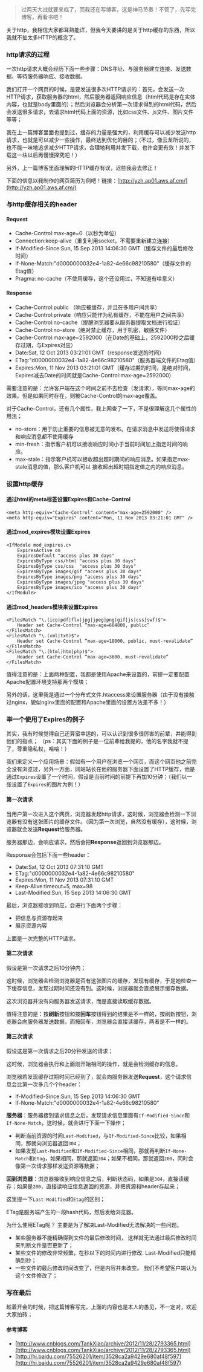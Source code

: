 > 过两天大战就要来临了，而我还在写博客，这是神马节奏！不管了，先写完博客，再看书吧！

关于http，我相信大家都耳熟能详，但我今天要讲的是关于http缓存的东西，所以我就不扯太多HTTP的概念了。

### http请求的过程 ###
一次http请求大概会经历下面一些步骤：DNS寻址、与服务器建立连接、发送数据、等待服务器响应、接收数据。

我们打开一个网页的时候，是要发送很多次HTTP请求的：首先，会发送一次HTTP请求，获取服务器的html，然后服务器返回响应信息（html代码是存在实体内容，也就是body里面的）；然后浏览器会分析第一次请求得到的html代码，然后会发送很多请求，去请求html代码上面的资源，比如css文件、js文件、图片文件等等；

我在上一篇博客里面也提到过，缓存的力量是强大的，利用缓存可以减少发送http请求，也就是可以减少一些操作，最终达到优化的目的；（不过，像云龙所说的，也不能一味地追求减少HTTP请求，合理地利用并发下载，也许会更有效！并发下载这一块以后再慢慢探究吧！）

另外，上一篇博客里面理解的HTTP缓存有误，迟些我会去修正！

下面的信息以我制作的网页简历为例吧！链接：[http://yzh.ap01.aws.af.cm/](http://yzh.ap01.aws.af.cm/)

### 与http缓存相关的header ###

#### Request ####

- Cache-Control:max-age=0（以秒为单位）
- Connection:keep-alive（重复利用socket，不需要重新建立连接）
- If-Modified-Since:Sun, 15 Sep 2013 14:06:30 GMT（缓存文件的最后修改时间）
- If-None-Match:"d0000000032e4-1a82-4e66c98210580"（缓存文件的Etag值）
- Pragma: no-cache（不使用缓存，这个还没用过，不知道有啥意义）

#### Response ####

- Cache-Control:public	（响应被缓存，并且在多用户间共享）
- Cache-Control:private（响应只能作为私有缓存，不能在用户之间共享）
- Cache-Control:no-cache（提醒浏览器要从服务器提取文档进行验证）
- Cache-Control:no-store（绝对禁止缓存，用于机密，敏感文件）
- Cache-Control:max-age=2592000（在Date的基础上，2592000秒之后缓存过期，与Expires对应）
- Date:Sat, 12 Oct 2013 03:21:01 GMT（response发送的时间）
- ETag:"d0000000032e4-1a82-4e66c98210580"（服务器端文件的Etag值）
- Expires:Mon, 11 Nov 2013 03:21:01 GMT（缓存过期的时间，是绝对时间，Expires减去Date的时间就是Cache-Control:max-age=2592000）

需要注意的是：允许客户端在这个时间之前不去检查（发请求），等同max-age的效果。但是如果同时存在，则被Cache-Control的max-age覆盖。

对于Cache-Control，还有几个属性，我上网查了一下，不是很理解这几个属性的用法； 

- no-store：用于防止重要的信息被无意的发布。在请求消息中发送将使得请求和响应消息都不使用缓存
- min-fresh：指示客户机可以接收响应时间小于当前时间加上指定时间的响应。 
- max-stale：指示客户机可以接收超出超时期间的响应消息。如果指定max-stale消息的值，那么客户机可以 接收超出超时期指定值之内的响应消息。


### 设置http缓存 ###
#### 通过html的meta标签设置Expires和Cache-Control ####

	<meta http-equiv="Cache-Control" content="max-age=2592000" />
	<meta http-equiv="Expires" content="Mon, 11 Nov 2013 03:21:01 GMT" />

#### 通过mod_expires模块设置Expires ####

	<IfModule mod_expires.c>
		ExpiresActive on
		ExpiresDefault "access plus 30 days"
		ExpiresByType css/html "access plus 30 days"
		ExpiresByType css/css  "access plus 30 days"
		ExpiresByType images/gif "access plus 30 days"
		ExpiresByType images/png "access plus 30 days"
		ExpiresByType images/jpeg "access plus 30 days"
		ExpiresByType images/ico "access plus 30 days"
	</IfModule>

#### 通过mod_headers模块来设置Expires ####

	<FilesMatch "\.(ico|pdf|flv|jpg|jpeg|png|gif|js|css|swf)$">
		Header set Cache-Control “max-age=604800, public”
	</FilesMatch>
	<FilesMatch "\.(xml|txt)$">
		Header set Cache-Control “max-age=18000, public, must-revalidate”
	</FilesMatch>
	<FilesMatch "\.(html|htm|php)$">
		Header set Cache-Control “max-age=3600, must-revalidate”
	</FilesMatch>

值得注意的是：上面两种配置，我都是使用Apache来设置的，前提一定要配置Apache配置环境支持那两个模块；

另外的话，这里我是通过一个分布式文件.htaccess来设置服务器（由于没有接触过nginx，貌似nginx里面的配置和Apache里面的设置方法差不多！）

### 举一个使用了Expires的例子 ###
其实，我有时候觉得自己还算蛮幸运的，可以认识到很多很厉害的前辈，并能得到他们的指点；
（ps：其实下面的例子是一位前辈给我提的，他的名字我就不提了，尊重隐私权，哈哈！）

我们来定义一个应用场景：假如有一个用户在浏览一个网页，而这个网页他之前完全没有浏览过，另外一方面，网站站长在他的服务器下面设置了HTTP缓存，他是通过`Expires`设置了一个时间，假设是当前时间的前提下再加10分钟；（我们以一张设置了`Expires`的图片为例！）

#### 第一次请求 ####

当用户第一次进入这个网页，浏览器发起http请求，这时候，浏览器会检测一下浏览器有没有这张图片的缓存文件。（因为第一次浏览，自然没有缓存），这时候，浏览器就会发送**Request**给服务器。

服务器那边，会响应请求，然后会把**Response**返回到浏览器那边。

Response会包括下面一些header：

- Date:Sat, 12 Oct 2013 07:31:10 GMT
- ETag:"d0000000032e4-1a82-4e66c98210580"
- Expires:Mon, 11 Nov 2013 07:31:10 GMT
- Keep-Alive:timeout=5, max=98
- Last-Modified:Sun, 15 Sep 2013 14:06:30 GMT
   
最后，浏览器接收到响应，会进行下面两个步骤：

- 把信息与资源存起来
- 展示资源内容

上面是一次完整的HTTP请求。

#### 第二次请求 ####
假设是第一次请求之后10分钟内；

这时候，浏览器会检测浏览器是否有这张图片的缓存，发现有缓存，于是她检查一下缓存信息，发现过期时间还没有到。这时候，浏览器就会直接展示缓存数据。

这次浏览器并没有向服务器发送请求，而是直接读取缓存数据。

值得注意的是：按**刷新**按钮和按**回车**按钮得到的结果是不一样的，按刷新按钮，浏览器会向服务器发送数据，而按回车，浏览器会直接读缓存，两者是不一样的。

#### 第三次请求 ####
假设这是第一次请求之后20分钟发送的请求；

这时候，浏览器会执行和上面刚开始相同的操作，就是会检测缓存的信息。

浏览器若发现缓存过期时间已经到了，就会向服务器发送**Request**，这个请求信息会比第一次多几个个header：

- If-Modified-Since:Sun, 15 Sep 2013 14:06:30 GMT
- If-None-Match:"d0000000032e4-1a82-4e66c98210580"

**服务器**：服务器接到请求信息之后，发现请求信息里面有`If-Modified-Since`和`If-None-Match`，这时候，就会进行下面一下操作；

- 判断当前资源的时间`Last-Modified`，与`If-Modified-Since`比较，如果相同，那就向浏览器返回`304`；
- 如果发现`Last-Modified`和`If-Modified-Since`相同，那就再判断`If-None-Match`和`Etag`，如果相同，那就返回`304`；如果不相同，那就返回`200`，同时会像第一次请求那样发送资源等数据；

**回到浏览器**：浏览器接收到响应信息之后，判断状态码，如果是`304`，直接读缓存；如果是`200`，直接读响应信息返回的资源，并把资源和header存起来；

这里提一下`Last-Modified`和`Etag`的区别；

ETag是服务端产生的一段hash代码，然后发给浏览器。

为什么使用ETag呢？ 主要是为了解决Last-Modified无法解决的一些问题。

- 某些服务器不能精确得到文件的最后修改时间， 这样就无法通过最后修改时间来判断文件是否更新了；
- 某些文件的修改非常频繁，在秒以下的时间内进行修改. Last-Modified只能精确到秒；
- 一些文件的最后修改时间改变了，但是内容并未改变。 我们不希望客户端认为这个文件修改了；

### 写在最后 ###
趁着开会的时候，把这篇博客写完，上面的内容也是本人的愚见，不一定对，欢迎大家拍砖；

#### 参考博客 ####
- [http://www.cnblogs.com/TankXiao/archive/2012/11/28/2793365.html](http://www.cnblogs.com/TankXiao/archive/2012/11/28/2793365.html)
- [http://hi.baidu.com/75526201/item/3528ca2a9429e680af48f597](http://hi.baidu.com/75526201/item/3528ca2a9429e680af48f597)
